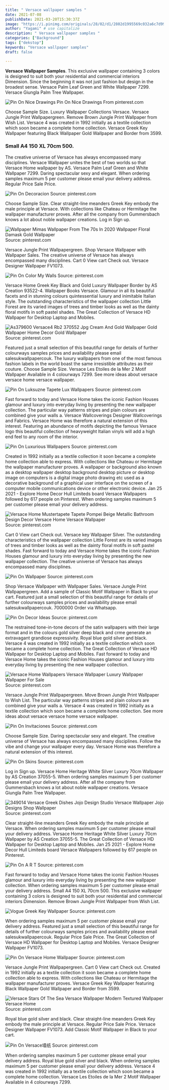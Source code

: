 ```yaml
---
title: " Versace wallpaper samples "
date: 2021-07-08
publishDate: 2021-03-20T15:30:37Z
image: "https://i.pinimg.com/originals/28/02/d1/2802d1995569c032a6c7d996da921d95.jpg"
author: "Yagami" # use capitalize
description: " Versace wallpaper samples "
categories: ["Background"]
tags: ["dekstop"]
keywords: "Versace wallpaper samples"
draft: false

---
```



**Versace Wallpaper Samples**. This exclusive wallpaper containing 3 colors is designed to suit both your residential and commercial interiors Dimension. Since the beginning it was not just fashion but design in the broadest sense. Versace Palm Leaf Green and White Wallpaper 7299. Versace Giungla Palm Tree Wallpaper.

![Pin On Nice Drawings](https://i.pinimg.com/originals/57/db/ab/57dbabbc6a51cfa04c898ee96cb866ba.jpg "Pin On Nice Drawings")
Pin On Nice Drawings From pinterest.com


Choose Sample Size. Luxury Wallpaper Collections Versace. Versace Jungle Print Wallpapergreen. Remove Brown Jungle Print Wallpaper from Wish List. Versace 4 was created in 1992 initially as a textile collection which soon became a complete home collection. Versace Greek Key Wallpaper featuring Black Wallpaper Gold Wallpaper and Border from 3599.

### Small A4 150 XL 70cm 500.

The creative universe of Versace has always encompassed many disciplines. Versace Wallpaper unites the best of two worlds so that Versace Home wallpaper by AS. Versace Palm Leaf Green and White Wallpaper 7299. Daring spectacular sexy and elegant. When ordering samples maximum 5 per customer please email your delivery address. Regular Price Sale Price.


![Pin On Decoracion](https://i.pinimg.com/originals/1e/68/a0/1e68a07971a1d239b6ef0691ca6715f6.jpg "Pin On Decoracion")
Source: pinterest.com

Choose Sample Size. Clear straight-line meanders Greek Key embody the male principle at Versace. With collections like Chateau or Hermitage the wallpaper manufacturer proves. After all the company from Gummersbach knows a lot about noble wallpaper creations. Log in Sign up.

![Wallpaper Mimas Wallpaper From The 70s In 2020 Wallpaper Floral Damask Gold Wallpaper](https://i.pinimg.com/736x/75/b9/2a/75b92adb4defcc9c0debaf959667e1e4.jpg "Wallpaper Mimas Wallpaper From The 70s In 2020 Wallpaper Floral Damask Gold Wallpaper")
Source: pinterest.com

Versace Jungle Print Wallpapergreen. Shop Versace Wallpaper with Wallpaper Sales. The creative universe of Versace has always encompassed many disciplines. Cart 0 View cart Check out. Versace Designer Wallpaper FV1073.

![Pin On Color My Walls](https://i.pinimg.com/originals/30/6d/0e/306d0e1d753896ad195785c2f3a85f9a.jpg "Pin On Color My Walls")
Source: pinterest.com

Versace Home Greek Key Black and Gold Luxury Wallpaper Border by AS Creation 93522-4. Wallpaper Books Versace. Glamour in all its beautiful facets and in stunning colours quintessential luxury and inimitable Italian style. The outstanding characteristics of the wallpaper collection Little Forest are its varied images of trees and timber looks as well as the dainty floral motifs in soft pastel shades. The Great Collection of Versace HD Wallpaper for Desktop Laptop and Mobiles.

![As379600 Versace4 Rb2 370552 Jpg Cream And Gold Wallpaper Gold Wallpaper Home Decor Gold Wallpaper](https://i.pinimg.com/originals/9d/41/ea/9d41ea44b51e367dd5f1c0aad52812c1.jpg "As379600 Versace4 Rb2 370552 Jpg Cream And Gold Wallpaper Gold Wallpaper Home Decor Gold Wallpaper")
Source: pinterest.com

Featured just a small selection of this beautiful range for details of further colourways samples prices and availability please email salesukwallpapercouk. The luxury wallpapers from one of the most famous fashion labels in the world boast the same irresistible attributes as their couture. Choose Sample Size. Versace Les Etoiles de la Mer 2 Motif Wallpaper Available in 4 colourways 7299. See more ideas about versace versace home versace wallpaper.

![Pin On Luksuzne Tapete Lux Wallpapers](https://i.pinimg.com/736x/eb/1e/d7/eb1ed78b1505ca4b57a101c40f689746.jpg "Pin On Luksuzne Tapete Lux Wallpapers")
Source: pinterest.com

Fast forward to today and Versace Home takes the iconic Fashion Houses glamour and luxury into everyday living by presenting the new wallpaper collection. The particular way patterns stripes and plain colours are combined give your walls a. Versace Wallcoverings Designer Wallcoverings and Fabrics. Versace Home was therefore a natural extension of this interest. Featuring an abundance of motifs depicting the famous Versace logo this beautiful collection of heavyweight Italian vinyls will add a high end feel to any room of the interior.

![Pin On Luxurious Wallpapers](https://i.pinimg.com/originals/86/43/f2/8643f223a78fd4be4b6493e63ce49a07.jpg "Pin On Luxurious Wallpapers")
Source: pinterest.com

Created in 1992 initially as a textile collection it soon became a complete home collection able to express. With collections like Chateau or Hermitage the wallpaper manufacturer proves. A wallpaper or background also known as a desktop wallpaper desktop background desktop picture or desktop image on computers is a digital image photo drawing etc used as a decorative background of a graphical user interface on the screen of a computer mobile communications device or other electronic device. Jan 25 2021 - Explore Home Decor Hull Limiteds board Versace Wallpapers followed by 617 people on Pinterest. When ordering samples maximum 5 per customer please email your delivery address.

![Versace Home Mustertapete Tapete Pompei Beige Metallic Bathroom Design Decor Versace Home Versace Wallpaper](https://i.pinimg.com/originals/89/e3/a7/89e3a74f3b2bd3452ccaea5db3dc9e0d.jpg "Versace Home Mustertapete Tapete Pompei Beige Metallic Bathroom Design Decor Versace Home Versace Wallpaper")
Source: pinterest.com

Cart 0 View cart Check out. Versace key Wallpaper Silver. The outstanding characteristics of the wallpaper collection Little Forest are its varied images of trees and timber looks as well as the dainty floral motifs in soft pastel shades. Fast forward to today and Versace Home takes the iconic Fashion Houses glamour and luxury into everyday living by presenting the new wallpaper collection. The creative universe of Versace has always encompassed many disciplines.

![Pin On Wallpaper](https://i.pinimg.com/474x/49/04/59/490459b2447084adc93febb72b94ee6a.jpg "Pin On Wallpaper")
Source: pinterest.com

Shop Versace Wallpaper with Wallpaper Sales. Versace Jungle Print Wallpapergreen. Add a sample of Classic Motif Wallpaper in Black to your cart. Featured just a small selection of this beautiful range for details of further colourways samples prices and availability please email salesukwallpapercouk. 7000000 Order via Whatsapp.

![Pin On Decor Ideas](https://i.pinimg.com/originals/98/eb/53/98eb530506b5c578ca9a26acb00fff0e.jpg "Pin On Decor Ideas")
Source: pinterest.com

The restrained tone-in-tone decors of the satin wallpapers with their large format and in the colours gold silver deep black and crme generate an extravagant grandiose expressivity. Royal blue gold silver and black. Versace 4 was created in 1992 initially as a textile collection which soon became a complete home collection. The Great Collection of Versace HD Wallpaper for Desktop Laptop and Mobiles. Fast forward to today and Versace Home takes the iconic Fashion Houses glamour and luxury into everyday living by presenting the new wallpaper collection.

![Versace Home Wallpapers Versace Wallpaper Luxury Wallpaper Wallpaper For Sale](https://i.pinimg.com/474x/1f/95/9c/1f959c902a7d01d926b4cf27e58c44b2.jpg "Versace Home Wallpapers Versace Wallpaper Luxury Wallpaper Wallpaper For Sale")
Source: pinterest.com

Versace Jungle Print Wallpapergreen. Move Brown Jungle Print Wallpaper to Wish List. The particular way patterns stripes and plain colours are combined give your walls a. Versace 4 was created in 1992 initially as a textile collection which soon became a complete home collection. See more ideas about versace versace home versace wallpaper.

![Pin On Invitaciones](https://i.pinimg.com/originals/6e/b9/33/6eb933eb9cd1b6f4bee738baccdd2502.jpg "Pin On Invitaciones")
Source: pinterest.com

Choose Sample Size. Daring spectacular sexy and elegant. The creative universe of Versace has always encompassed many disciplines. Follow the vibe and change your wallpaper every day. Versace Home was therefore a natural extension of this interest.

![Pin On Skins](https://i.pinimg.com/originals/99/f8/30/99f8303ce02da666e726eb9339dcd6e4.jpg "Pin On Skins")
Source: pinterest.com

Log in Sign up. Versace Home Heritage White Silver Luxury 70cm Wallpaper by AS Creation 37055-5. When ordering samples maximum 5 per customer please email your delivery address. After all the company from Gummersbach knows a lot about noble wallpaper creations. Versace Giungla Palm Tree Wallpaper.

![349014 Versace Greek Dishes Jojo Design Studio Versace Wallpaper Jojo Designs Shop Wallpaper](https://i.pinimg.com/originals/dc/51/d0/dc51d0987d494f675b3d505f8fefa960.jpg "349014 Versace Greek Dishes Jojo Design Studio Versace Wallpaper Jojo Designs Shop Wallpaper")
Source: pinterest.com

Clear straight-line meanders Greek Key embody the male principle at Versace. When ordering samples maximum 5 per customer please email your delivery address. Versace Home Heritage White Silver Luxury 70cm Wallpaper by AS Creation 37055-5. The Great Collection of Versace HD Wallpaper for Desktop Laptop and Mobiles. Jan 25 2021 - Explore Home Decor Hull Limiteds board Versace Wallpapers followed by 617 people on Pinterest.

![Pin On A R T](https://i.pinimg.com/736x/02/60/20/026020e1551e3b70386d328acad2f9a1.jpg "Pin On A R T")
Source: pinterest.com

Fast forward to today and Versace Home takes the iconic Fashion Houses glamour and luxury into everyday living by presenting the new wallpaper collection. When ordering samples maximum 5 per customer please email your delivery address. Small A4 150 XL 70cm 500. This exclusive wallpaper containing 3 colors is designed to suit both your residential and commercial interiors Dimension. Remove Brown Jungle Print Wallpaper from Wish List.

![Vogue Greek Key Wallpaper](https://i.pinimg.com/600x315/f8/5c/dd/f85cdda484454739e61f315eef1bf0f8.jpg "Vogue Greek Key Wallpaper")
Source: pinterest.com

When ordering samples maximum 5 per customer please email your delivery address. Featured just a small selection of this beautiful range for details of further colourways samples prices and availability please email salesukwallpapercouk. Regular Price Sale Price. The Great Collection of Versace HD Wallpaper for Desktop Laptop and Mobiles. Versace Designer Wallpaper FV1073.

![Pin On Versace Home Wallpaper](https://i.pinimg.com/564x/79/df/27/79df27fad24d8926010cb24608ec55b3.jpg "Pin On Versace Home Wallpaper")
Source: pinterest.com

Versace Jungle Print Wallpapergreen. Cart 0 View cart Check out. Created in 1992 initially as a textile collection it soon became a complete home collection able to express. With collections like Chateau or Hermitage the wallpaper manufacturer proves. Versace Greek Key Wallpaper featuring Black Wallpaper Gold Wallpaper and Border from 3599.

![Versace Stars Of The Sea Versace Wallpaper Modern Textured Wallpaper Versace Home](https://i.pinimg.com/originals/14/28/9f/14289f8866b3b604af526c120c021611.png "Versace Stars Of The Sea Versace Wallpaper Modern Textured Wallpaper Versace Home")
Source: pinterest.com

Royal blue gold silver and black. Clear straight-line meanders Greek Key embody the male principle at Versace. Regular Price Sale Price. Versace Designer Wallpaper FV1073. Add Classic Motif Wallpaper in Black to your cart.

![Pin On Versace墙纸](https://i.pinimg.com/originals/28/02/d1/2802d1995569c032a6c7d996da921d95.jpg "Pin On Versace墙纸")
Source: pinterest.com

When ordering samples maximum 5 per customer please email your delivery address. Royal blue gold silver and black. When ordering samples maximum 5 per customer please email your delivery address. Versace 4 was created in 1992 initially as a textile collection which soon became a complete home collection. Versace Les Etoiles de la Mer 2 Motif Wallpaper Available in 4 colourways 7299.

